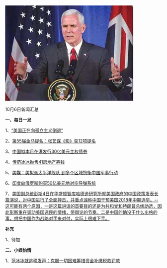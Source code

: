   ![10_02](.\10_06.jpg)

10月6日新闻汇总

**一、每日一发**

1、[“美国正在向孤立主义倒退” ](http://paper.people.com.cn/rmrb/html/2018-10/06/nw.D110000renmrb_20181006_1-03.htm)

2、[第55届金马提名：张艺谋《影》获12项提名](http://movie.67.com/hyzx/2018/10/03/931289.html)

3、[中国拟本月在港发行30亿美元主权债券](https://www.zaobao.com/finance/china/story20181006-896872)

4、[传范冰冰抛售41房地产筹钱](https://www.zaobao.com/finance/china/story20181006-896871)

5、[美媒：美拟派太平洋舰队 到多个区域抗衡中国军事行动](https://www.zaobao.com/news/world/story20181005-896518)

6、[印度向俄罗斯购买50亿美元地对空导弹系统](https://www.zaobao.com/realtime/world/story20181005-896741)

7、[美国副总统彭斯4日在华盛顿智库哈德逊研究所就美国政府的中国政策发表长篇演说，对中国进行了全面抨击，并重点诬称中国干预美国2018年中期选举。--这可能有两个原因，一是这篇讲话的首要目的还是为共和党和特朗普总统助选，因此彭斯重在调动美国选民的情绪，带舆论的节奏。二是中国的确没干什么出格的事，想把中国作为战略对手来对付，实际上很难下手。](https://news.163.com/18/1005/22/DTCVUAV90001875N.html)



**补充**

1、待加



**二、小娱怡情**

1、[范冰冰就逃税发声：克服一切困难筹措资金补缴税款罚款](http://news.67.com/heise/2018/10/03/931297.html)